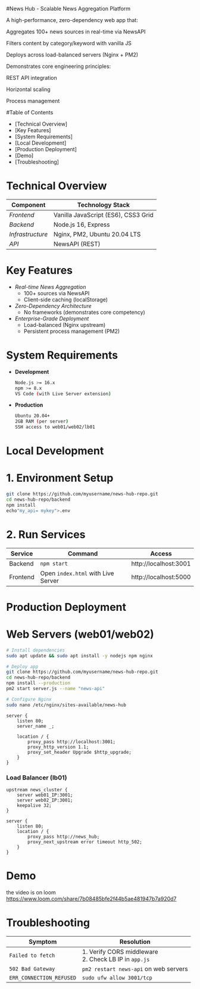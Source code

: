 
#News Hub - Scalable News Aggregation Platform

A high-performance, zero-dependency web app that:

Aggregates 100+ news sources in real-time via NewsAPI

Filters content by category/keyword with vanilla JS

Deploys across load-balanced servers (Nginx + PM2)

Demonstrates core engineering principles:

REST API integration

Horizontal scaling

Process management

#Table of Contents
- [Technical Overview]
- [Key Features]
- [System Requirements]
- [Local Development]
- [Production Deployment]
- [Demo]
- [Troubleshooting]
  

# Technical Overview
| Component           | Technology Stack                 |
|---------------------|----------------------------------|
| *Frontend*        | Vanilla JavaScript (ES6), CSS3 Grid |HTML5
| *Backend*         | Node.js 16, Express              |
| *Infrastructure* | Nginx, PM2, Ubuntu 20.04 LTS     |
| *API*             | NewsAPI (REST)                   |

# Key Features
- *Real-time News Aggregation*  
  - 100+ sources via NewsAPI
  - Client-side caching (localStorage)
- *Zero-Dependency Architecture* 
  - No frameworks (demonstrates core competency)
- *Enterprise-Grade Deployment*  
  - Load-balanced (Nginx upstream)  
  - Persistent process management (PM2)  

# System Requirements
- **Development**  
  ```bash
  Node.js >= 16.x
  npm >= 8.x
  VS Code (with Live Server extension)
  ```
- **Production**  
  ```bash
  Ubuntu 20.04+
  2GB RAM (per server)
  SSH access to web01/web02/lb01
  ```

# Local Development
# 1. Environment Setup
```bash
git clone https://github.com/myusername/news-hub-repo.git
cd news-hub-repo/backend
npm install
echo"my_api= mykey">.env
```

# 2. Run Services
| Service        | Command                | Access             |
|---------------|------------------------|--------------------|
| Backend       | `npm start`            | http://localhost:3001 |
| Frontend      | Open `index.html` with Live Server | http://localhost:5000 |

# Production Deployment
# Web Servers (web01/web02)
```bash
# Install dependencies
sudo apt update && sudo apt install -y nodejs npm nginx

# Deploy app
git clone https://github.com/myusername/news-hub-repo.git
cd news-hub-repo/backend
npm install --production
pm2 start server.js --name "news-api"

# Configure Nginx
sudo nano /etc/nginx/sites-available/news-hub
```
```nginx
server {
    listen 80;
    server_name _;
    
    location / {
        proxy_pass http://localhost:3001;
        proxy_http_version 1.1;
        proxy_set_header Upgrade $http_upgrade;
    }
}
```

### Load Balancer (lb01)
```nginx
upstream news_cluster {
    server web01_IP:3001;
    server web02_IP:3001;
    keepalive 32;
}

server {
    listen 80;
    location / {
        proxy_pass http://news_hub;
        proxy_next_upstream error timeout http_502;
    }
}
```

# Demo   
the video is on loom 
https://www.loom.com/share/7b08485bfe2f44b5ae481947b7a920d7

# Troubleshooting
| Symptom                  | Resolution                          |
|--------------------------|-------------------------------------|
| `Failed to fetch`        | 1. Verify CORS middleware <br> 2. Check LB IP in `app.js` |
| `502 Bad Gateway`        | `pm2 restart news-api` on web servers |
| `ERR_CONNECTION_REFUSED` | `sudo ufw allow 3001/tcp`          |

 



